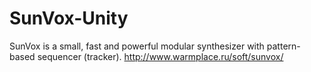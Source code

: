 # SunVox-Unity
SunVox is a small, fast and powerful modular synthesizer with pattern-based sequencer (tracker).
http://www.warmplace.ru/soft/sunvox/
